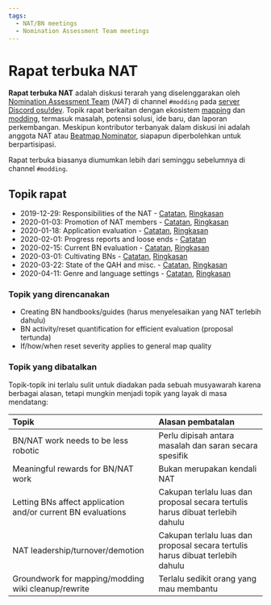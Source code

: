 ```yaml
---
tags:
  - NAT/BN meetings
  - Nomination Assessment Team meetings
---
```


# Rapat terbuka NAT

**Rapat terbuka NAT** adalah diskusi terarah yang diselenggarakan oleh [Nomination Assessment Team](/wiki/People/The_Team/Nomination_Assessment_Team) (*NAT*) di channel `#modding` pada [server Discord osu!dev](/wiki/osu!dev_Discord_server). Topik rapat berkaitan dengan ekosistem [mapping](/wiki/Beatmapping) dan [modding](/wiki/Modding), termasuk masalah, potensi solusi, ide baru, dan laporan perkembangan. Meskipun kontributor terbanyak dalam diskusi ini adalah anggota NAT atau [Beatmap Nominator](/wiki/People/The_Team/Beatmap_Nominators), siapapun diperbolehkan untuk berpartisipasi.

Rapat terbuka biasanya diumumkan lebih dari seminggu sebelumnya di channel `#modding`.

## Topik rapat

- 2019-12-29: Responsibilities of the NAT - [Catatan](https://docs.google.com/document/d/1THKiYwiRBY-7PW__itoDrpUVeH7cmr5_QNtNMlkbNNs/edit?usp=sharing), [Ringkasan](https://osu.ppy.sh/community/forums/topics/1006014)
- 2020-01-03: Promotion of NAT members - [Catatan](https://docs.google.com/document/d/1y3MAKp10Y-pAGDXqFIl9rKcd_Ym3WF3CjtDxPtY0-1k/edit?usp=sharing), [Ringkasan](https://osu.ppy.sh/community/forums/topics/1006119)
- 2020-01-18: Application evaluation - [Catatan](https://docs.google.com/document/d/1Q2MdQKEcCTXS7hYoFgmm9pPW8vcz4Wc_qCphTp8Bmlw/edit?usp=sharing), [Ringkasan](https://osu.ppy.sh/community/forums/topics/1012519)
- 2020-02-01: Progress reports and loose ends - [Catatan](https://docs.google.com/document/d/1grwhfegjiFhb52oEZZB5v5ryN0kKGX6X0n8X6zSLxco/edit?usp=sharing)
- 2020-02-15: Current BN evaluation - [Catatan](https://docs.google.com/document/d/1Zu_FFHG6nzMniCOzveNlxPEv2dx8xkoi95s5UEaNRkg/edit?usp=sharing), [Ringkasan](https://osu.ppy.sh/community/forums/topics/1023943)
- 2020-03-01: Cultivating BNs - [Catatan](https://docs.google.com/document/d/12OCLF33v5-Z7a3pZ39IdrQXGrvPf6IkGyq0AUKDo9ZA/edit?usp=sharing), [Ringkasan](https://osu.ppy.sh/community/forums/topics/1040487)
- 2020-03-22: State of the QAH and misc. - [Catatan](https://docs.google.com/document/d/1yZwXXT8OSU1HsLw-oobE-7MKlq-PZ5uggnTN33kPxaE/edit?usp=sharing), [Ringkasan](https://osu.ppy.sh/community/forums/topics/1040456)
- 2020-04-11: Genre and language settings - [Catatan](https://docs.google.com/document/d/13eCGWJuQ8hxdBTfqXoVgGhMBFwSZvaMZTuR1gK6lHtw/edit?usp=sharing), [Ringkasan](https://osu.ppy.sh/community/forums/topics/1059659)

### Topik yang direncanakan

- Creating BN handbooks/guides (harus menyelesaikan yang NAT terlebih dahulu)
- BN activity/reset quantification for efficient evaluation (proposal tertunda)
- If/how/when reset severity applies to general map quality

### Topik yang dibatalkan

Topik-topik ini terlalu sulit untuk diadakan pada sebuah musyawarah karena berbagai alasan, tetapi mungkin menjadi topik yang layak di masa mendatang:

| Topik | Alasan pembatalan |
| :-- | :-- |
| BN/NAT work needs to be less robotic | Perlu dipisah antara masalah dan saran secara spesifik |
| Meaningful rewards for BN/NAT work | Bukan merupakan kendali NAT |
| Letting BNs affect application and/or current BN evaluations | Cakupan terlalu luas dan proposal secara tertulis harus dibuat terlebih dahulu |
| NAT leadership/turnover/demotion | Cakupan terlalu luas dan proposal secara tertulis harus dibuat terlebih dahulu |
| Groundwork for mapping/modding wiki cleanup/rewrite | Terlalu sedikit orang yang mau membantu |

